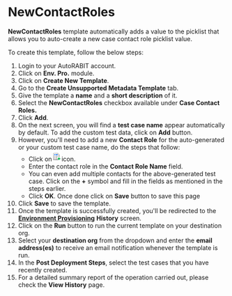 # NewContactRoles

**NewContactRoles** template automatically adds a value to the picklist that allows you to auto-create a new case contact role picklist value.

To create this template, follow the below steps:

1. Login to your AutoRABIT account.
2. Click on **Env. Pro.** module.
3. Click on **Create New Template**.
4. Go to the **Create Unsupported Metadata Template** tab.
5. Give the template a **name** and a **short description** of it.
6. Select the **NewContactRoles** checkbox available under **Case Contact Roles.**
7. Click **Add**.
8. On the next screen, you will find a **test case name** appear automatically by default. To add the custom test data, click on **Add** button.&#x20;
9. However, you'll need to add a new **Contact Role** for the auto-generated or your custom test case name, do the steps that follow:
   * Click on![](<../../../../../../.gitbook/assets/image (39) (1).png>)icon.
   * Enter the contact role in the **Contact Role Name** field.&#x20;
   * You can even add multiple contacts for the above-generated test case. Click on the **+** symbol and fill in the fields as mentioned in the steps earlier.&#x20;
   * Click **OK**. Once done click on **Save** button to save this page
10. Click **Save** to save the template.
11. Once the template is successfully created, you'll be redirected to the [**Environment Provisioning**](../../) **History** screen.
12. Click on the **Run** button to run the current template on your destination org.
13. Select your **destination org** from the dropdown and enter the **email address(es)** to receive an email notification whenever the template is run.
14. In the **Post Deployment Steps**, select the test cases that you have recently created.&#x20;
15. For a detailed summary report of the operation carried out, please check the **View History** page.
